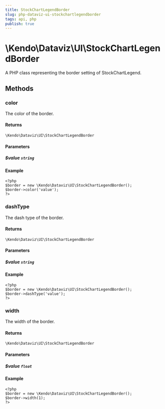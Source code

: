```yaml
---
title: StockChartLegendBorder
slug: php-dataviz-ui-stockchartlegendborder
tags: api, php
publish: true
---
```


# \Kendo\Dataviz\UI\StockChartLegendBorder

A PHP class representing the border setting of StockChartLegend.


## Methods

### color
The color of the border.

#### Returns
`\Kendo\Dataviz\UI\StockChartLegendBorder`

#### Parameters

##### $value `string`



#### Example 
    <?php
    $border = new \Kendo\Dataviz\UI\StockChartLegendBorder();
    $border->color('value');
    ?>

### dashType
The dash type of the border.

#### Returns
`\Kendo\Dataviz\UI\StockChartLegendBorder`

#### Parameters

##### $value `string`



#### Example 
    <?php
    $border = new \Kendo\Dataviz\UI\StockChartLegendBorder();
    $border->dashType('value');
    ?>

### width
The width of the border.

#### Returns
`\Kendo\Dataviz\UI\StockChartLegendBorder`

#### Parameters

##### $value `float`



#### Example 
    <?php
    $border = new \Kendo\Dataviz\UI\StockChartLegendBorder();
    $border->width(1);
    ?>

 
